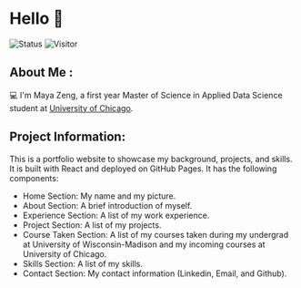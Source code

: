 # Hello :wave:

![Status](https://img.shields.io/badge/status-up-brightgreen)
![Visitor](https://komarev.com/ghpvc/?username=boya-z&color=c770f0)

## About Me :

:computer: I'm Maya Zeng, a first year Master of Science in Applied Data Science student at <a href="https://datascience.uchicago.edu//" target="blank">University of Chicago</a>.

## Project Information:
This is a portfolio website to showcase my background, projects, and skills. It is built with React and deployed on GitHub Pages. It has the following components:
<ul>
    <li>Home Section: My name and my picture.</li>
    <li>About Section: A brief introduction of myself.</li>
    <li>Experience Section: A list of my work experience.</li>
    <li>Project Section: A list of my projects.</li>
    <li> Course Taken Section: A list of my courses taken during my undergrad at University of Wisconsin-Madison and my incoming courses at University of Chicago.</li>
    <li>Skills Section: A list of my skills.</li>
    <li>Contact Section: My contact information (Linkedin, Email, and Github).
</ul>
